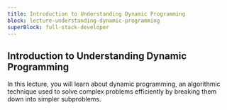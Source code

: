 ```yaml
---
title: Introduction to Understanding Dynamic Programming
block: lecture-understanding-dynamic-programming
superBlock: full-stack-developer
---
```


## Introduction to Understanding Dynamic Programming

In this lecture, you will learn about dynamic programming, an algorithmic technique used to solve complex problems efficiently by breaking them down into simpler subproblems.
